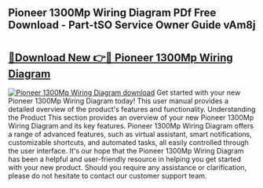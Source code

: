 ## Pioneer 1300Mp Wiring Diagram PDf Free Download - Part-tSO Service Owner Guide vAm8j

# <h2><a href="http://dfrms8i.blite.top/?on=Pioneer+1300Mp+Wiring+Diagram">🔗Download New 👉🔴 Pioneer 1300Mp Wiring Diagram</a></h2>

[![Pioneer 1300Mp Wiring Diagram download](https://i.imgur.com/lujVjoI.png)](http://dfrms8i.blite.top/?on=Pioneer+1300Mp+Wiring+Diagram)
Get started with your new Pioneer 1300Mp Wiring Diagram today! This user manual provides a detailed overview of the product's features and functionality. Understanding the Product This section provides an overview of your new Pioneer 1300Mp Wiring Diagram and its key features. Pioneer 1300Mp Wiring Diagram offers a range of advanced features, such as virtual assistant, smart notifications, customizable shortcuts, and automated tasks, all easily controlled through the user interface. It's our hope that the Pioneer 1300Mp Wiring Diagram has been a helpful and user-friendly resource in helping you get started with your new product. Should you require any assistance or clarification, please do not hesitate to contact our customer support team.
